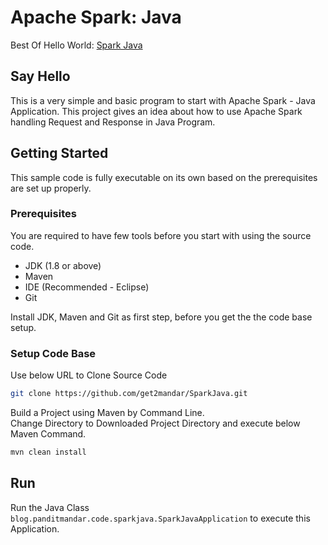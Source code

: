 # Apache Spark: Java
Best Of Hello World: [Spark Java]

## Say Hello
This is a very simple and basic program to start with Apache Spark - Java Application. This project gives an idea about how to use Apache Spark handling Request and Response in Java Program. 

## Getting Started

This sample code is fully executable on its own based on the prerequisites are set up properly.

### Prerequisites

You are required to have few tools before you start with using the source code.
- JDK (1.8 or above)
- Maven
- IDE (Recommended - Eclipse)
- Git

Install JDK, Maven and Git as first step, before you get the the code base setup.

### Setup Code Base

Use below URL to Clone Source Code

```sh
git clone https://github.com/get2mandar/SparkJava.git
```

Build a Project using Maven by Command Line.<br>
Change Directory to Downloaded Project Directory and execute below Maven Command.

```sh
mvn clean install
```


## Run

Run the Java Class ```blog.panditmandar.code.sparkjava.SparkJavaApplication``` to execute this Application.


[Spark Java]: <https://panditmandar.blog/2018/10/15/apache-spark-java/>
